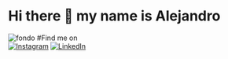 # Hi there 👋 my name is Alejandro
![fondo](https://github.com/user-attachments/assets/ced4a1e6-d93c-4a51-a378-34e9ffa8ddd3)
#Find me on  
<a href="https://www.instagram.com/alejandev256?igsh=anBqcmd3c3BxYjh5" target="_blank">![Instagram](https://img.shields.io/badge/-%23E4405F.svg?style=for-the-badge&logo=Instagram&logoColor=white)</a>
<a href="https://www.linkedin.com/in/alejandrosp256/" target="_blank">![LinkedIn](https://img.shields.io/badge/-%230077B5.svg?style=for-the-badge&logo=linkedin&logoColor=white)</a>

<!--
**AlejandroSP256/AlejandroSP256** is a ✨ _special_ ✨ repository because its `README.md` (this file) appears on your GitHub profile.

Here are some ideas to get you started:

- 🔭 I’m currently working on ...
- 🌱 I’m currently learning ...
- 👯 I’m looking to collaborate on ...
- 🤔 I’m looking for help with ...
- 💬 Ask me about ...
- 📫 How to reach me: ...
- 😄 Pronouns: ...
- ⚡ Fun fact: ...
-->
